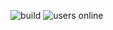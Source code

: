 ![build](https://github.com/codedgabriel/project/workflows/CI/badge.svg)
![users online](https://img.shields.io/badge/users-127-brightgreen)

